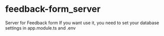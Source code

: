 # feedback-form_server
Server for Feedback form
 If you want use it, you need to set your database settings in app.module.ts and .env
